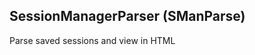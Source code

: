 SessionManagerParser (SManParse)
--------------------------------

Parse saved sessions and view in HTML
